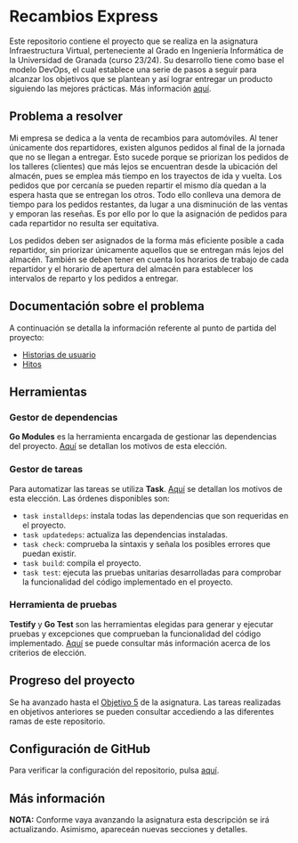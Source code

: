 # Recambios Express
Este repositorio contiene el proyecto que se realiza en la asignatura Infraestructura Virtual, perteneciente al Grado en Ingeniería Informática de la Universidad de Granada (curso 23/24). Su desarrollo tiene como base el modelo DevOps, el cual establece una serie de pasos a seguir para alcanzar los objetivos que se plantean y así lograr entregar un producto siguiendo las mejores prácticas. Más información [aquí](https://github.com/JJ/IV#material-docente-para-la-asignatura-infraestructura-virtual).

## Problema a resolver
Mi empresa se dedica a la venta de recambios para automóviles. Al tener únicamente dos repartidores, existen algunos pedidos al final de la jornada que no se llegan a entregar. Esto sucede porque se priorizan los pedidos de los talleres (clientes) que más lejos se encuentran desde la ubicación del almacén, pues se emplea más tiempo en los trayectos de ida y vuelta. Los pedidos que por cercanía se pueden repartir el mismo día quedan a la espera hasta que se entregan los otros. Todo ello conlleva una demora de tiempo para los pedidos restantes, da lugar a una disminución de las ventas y emporan las reseñas. Es por ello por lo que la asignación de pedidos para cada repartidor no resulta ser equitativa.

Los pedidos deben ser asignados de la forma más eficiente posible a cada repartidor, sin priorizar únicamente aquellos que se entregan más lejos del almacén. También se deben tener en cuenta los horarios de trabajo de cada repartidor y el horario de apertura del almacén para establecer los intervalos de reparto y los pedidos a entregar.

## Documentación sobre el problema
A continuación se detalla la información referente al punto de partida del proyecto:
- [Historias de usuario](https://github.com/johnwaves/recambios-express/blob/main/docs/user-stories.md)
- [Hitos](https://github.com/johnwaves/recambios-express/blob/main/docs/milestones.md)

## Herramientas
### Gestor de dependencias
**Go Modules** es la herramienta encargada de gestionar las dependencias del proyecto. [Aquí](https://github.com/johnwaves/recambios-express/blob/Objetivo-3/docs/gestor_dependencias.md) se detallan los motivos de esta elección.

### Gestor de tareas
Para automatizar las tareas se utiliza **Task**. [Aquí](https://github.com/johnwaves/recambios-express/blob/Objetivo-3/docs/gestor_tareas.md) se detallan los motivos de esta elección. Las órdenes disponibles son:
- `task installdeps`: instala todas las dependencias que son requeridas en el proyecto.
- `task updatedeps`: actualiza las dependencias instaladas.
- `task check`: comprueba la sintaxis y señala los posibles errores que puedan existir.
- `task build`: compila el proyecto.
- `task test`: ejecuta las pruebas unitarias desarrolladas para comprobar la funcionalidad del código implementado en el proyecto.

### Herramienta de pruebas
**Testify** y **Go Test** son las herramientas elegidas para generar y ejecutar pruebas y excepciones que comprueban la funcionalidad del código implementado. [Aquí](https://github.com/johnwaves/recambios-express/blob/Objetivo-4/docs/herramientas_test.md) se puede consultar más información acerca de los criterios de elección.

## Progreso del proyecto
Se ha avanzado hasta el [Objetivo 5](http://jj.github.io/IV/documentos/proyecto/5.Docker) de la asignatura.
Las tareas realizadas en objetivos anteriores se pueden consultar accediendo a las diferentes ramas de este repositorio.

## Configuración de GitHub
Para verificar la configuración del repositorio, pulsa [aquí](https://github.com/johnwaves/recambios-express/blob/main/docs/git-config.png).

## Más información
**NOTA:** Conforme vaya avanzando la asignatura esta descripción se irá actualizando. Asimismo, apareceán nuevas secciones y detalles.


